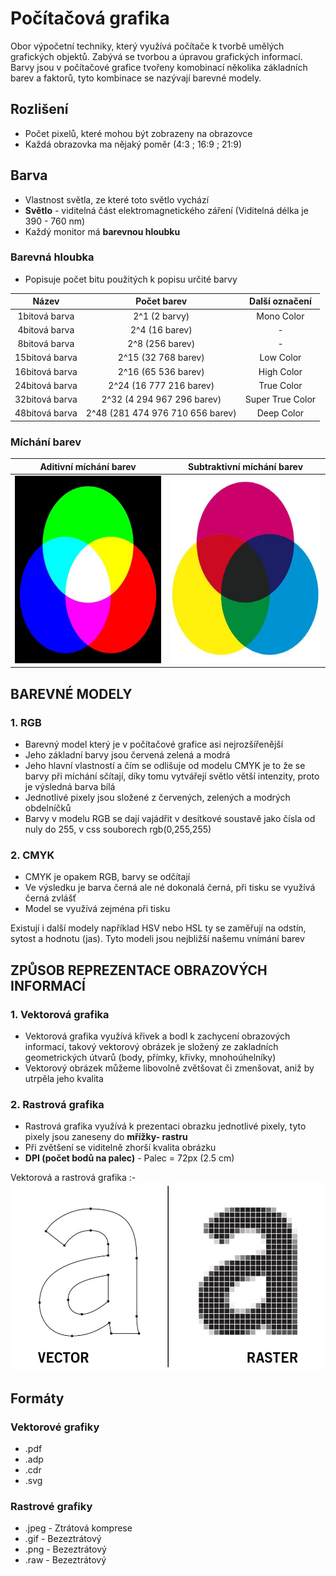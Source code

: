 # Počítačová grafika
Obor výpočetní techniky, který využívá počítače k tvorbě umělých grafických objektů. Zabývá se tvorbou a úpravou grafických informací. Barvy jsou v počítačové grafice tvořeny komobinací několika základních barev a faktorů, tyto kombinace se nazývají barevné modely.

## Rozlišení
- Počet pixelů, které mohou být zobrazeny na obrazovce
- Každá obrazovka ma nějaký poměr (4:3 ; 16:9 ; 21:9)

## Barva
- Vlastnost světla, ze které toto světlo vychází
- **Světlo** - viditelná část elektromagnetického záření (Viditelná délka je 390 - 760 nm)
- Každý monitor má **barevnou hloubku**

### Barevná hloubka
- Popisuje počet bitu použitých k popisu určité barvy

Název                  | Počet barev                        | Další označení
:---------------------:|:---------------------------------: |:-------------------------:
1bitová barva          | 2^1 (2 barvy)                      |  Mono Color
4bitová barva          | 2^4 (16 barev)                     |  -
8bitová barva          | 2^8 (256 barev)                    |  -
15bitová barva         | 2^15 (32 768 barev)                |  Low Color
16bitová barva         | 2^16 (65 536 barev)                |  High Color
24bitová barva         | 2^24 (16 777 216 barev)            |  True Color
32bitová barva         | 2^32 (4 294 967 296 barev)         |  Super True Color
48bitová barva         | 2^48 (281 474 976 710 656 barev)   |  Deep Color

### Míchání barev
Aditivní míchání barev | Subtraktivní míchání barev
:---------------------:|:-------------------------:
<img src="images/aditivni-michani-barev.png" alt="Aditivní míchání barev" height="300"></img> | <img src="images/subtraktivni-michani-barev.png" alt="Subtraktivní míchání barev" height="300"></img>


## BAREVNÉ MODELY
### 1. RGB
- Barevný model který je v počítačové grafice asi nejrozšířenější
- Jeho základní barvy jsou červená zelená a modrá
- Jeho hlavní vlastností a čím se odlišuje od modelu CMYK je to že se barvy při míchání sčítají, díky tomu vytvářejí světlo větší intenzity, proto je výsledná barva bílá
- Jednotlivé pixely jsou složené z červených, zelených a modrých obdelníčků
- Barvy v modelu RGB se dají vajádřit v desítkové soustavě jako čísla od nuly do 255, v css souborech rgb(0,255,255)


### 2. CMYK
- CMYK je opakem RGB, barvy se odčítají
- Ve výsledku je barva černá ale né dokonalá černá, při tisku se využívá černá zvlášť
- Model se využívá zejména při tisku

Existují i další modely například HSV nebo HSL ty se zaměřují na odstín, sytost a hodnotu (jas). Tyto modeli jsou nejbližší našemu vnímání barev

## ZPŮSOB REPREZENTACE OBRAZOVÝCH INFORMACÍ

### 1. Vektorová grafika
- Vektorová grafika využívá křivek a bodl k zachycení obrazových informací, takový vektorový obrázek je složený ze zakladních geometrických útvarů (body, přímky, křivky, mnohoúhelníky)
- Vektorový obrázek můžeme libovolně zvětšovat či zmenšovat, aniž by utrpěla jeho kvalita

### 2. Rastrová grafika
- Rastrová grafika využívá k prezentaci obrazku jednotlivé pixely, tyto pixely jsou zaneseny do **mřížky- rastru**
- Při zvětšení se viditelně zhorší kvalita obrázku
- **DPI (počet bodů na palec)** - Palec = 72px (2.5 cm)

Vektorová a rastrová grafika
:-
<img src="images/vector-raster.jpg" alt="Vektorová a rastrová grafika" height="300"></img>

## Formáty
### Vektorové grafiky
- .pdf
- .adp
- .cdr
- .svg

### Rastrové grafiky
- .jpeg - Ztrátová komprese
- .gif - Bezeztrátový
- .png - Bezeztrátový
- .raw - Bezeztrátový
